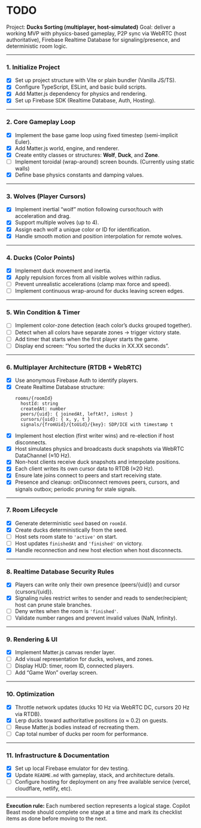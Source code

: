 # TODO

Project: **Ducks Sorting (multiplayer, host-simulated)**
Goal: deliver a working MVP with physics-based gameplay, P2P sync via WebRTC (host authoritative), Firebase Realtime Database for signaling/presence, and deterministic room logic.

---

### 1. Initialize Project
- [x] Set up project structure with Vite or plain bundler (Vanilla JS/TS).
- [x] Configure TypeScript, ESLint, and basic build scripts.
- [x] Add Matter.js dependency for physics and rendering.
- [x] Set up Firebase SDK (Realtime Database, Auth, Hosting).

---

### 2. Core Gameplay Loop
- [x] Implement the base game loop using fixed timestep (semi-implicit Euler).
- [x] Add Matter.js world, engine, and renderer.
- [x] Create entity classes or structures: **Wolf**, **Duck**, and **Zone**.
- [ ] Implement toroidal (wrap-around) screen bounds. (Currently using static walls)
- [x] Define base physics constants and damping values.

---

### 3. Wolves (Player Cursors)
- [x] Implement inertial “wolf” motion following cursor/touch with acceleration and drag.
- [x] Support multiple wolves (up to 4).
- [x] Assign each wolf a unique color or ID for identification.
- [x] Handle smooth motion and position interpolation for remote wolves.

---

### 4. Ducks (Color Points)
- [x] Implement duck movement and inertia.
- [x] Apply repulsion forces from all visible wolves within radius.
- [ ] Prevent unrealistic accelerations (clamp max force and speed).
- [ ] Implement continuous wrap-around for ducks leaving screen edges.

---

### 5. Win Condition & Timer
- [ ] Implement color-zone detection (each color’s ducks grouped together).
- [ ] Detect when all colors have separate zones → trigger victory state.
- [ ] Add timer that starts when the first player starts the game.
- [ ] Display end screen: “You sorted the ducks in XX.XX seconds”.

---

### 6. Multiplayer Architecture (RTDB + WebRTC)
- [x] Use anonymous Firebase Auth to identify players.
- [x] Create Realtime Database structure:
  ```
  rooms/{roomId}
    hostId: string
    createdAt: number
    peers/{uid}: { joinedAt, leftAt?, isHost }
    cursors/{uid}: { x, y, t }
    signals/{fromUid}/{toUid}/{key}: SDP/ICE with timestamp t
  ```
- [x] Implement host election (first writer wins) and re-election if host disconnects.
- [x] Host simulates physics and broadcasts duck snapshots via WebRTC DataChannel (≈10 Hz).
- [x] Non-host clients receive duck snapshots and interpolate positions.
- [x] Each client writes its own cursor data to RTDB (≈20 Hz).
- [x] Ensure late joins connect to peers and start receiving state.
- [x] Presence and cleanup: onDisconnect removes peers, cursors, and signals outbox; periodic pruning for stale signals.

---

### 7. Room Lifecycle
- [x] Generate deterministic `seed` based on `roomId`.
- [x] Create ducks deterministically from the seed.
- [ ] Host sets room state to `'active'` on start.
- [ ] Host updates `finishedAt` and `'finished'` on victory.
- [x] Handle reconnection and new host election when host disconnects.

---

### 8. Realtime Database Security Rules
- [x] Players can write only their own presence (peers/{uid}) and cursor (cursors/{uid}).
- [x] Signaling rules restrict writes to sender and reads to sender/recipient; host can prune stale branches.
- [ ] Deny writes when the room is `'finished'`.
- [ ] Validate number ranges and prevent invalid values (NaN, Infinity).

---

### 9. Rendering & UI
- [x] Implement Matter.js canvas render layer.
- [ ] Add visual representation for ducks, wolves, and zones.
- [ ] Display HUD: timer, room ID, connected players.
- [ ] Add “Game Won” overlay screen.

---

### 10. Optimization
- [x] Throttle network updates (ducks 10 Hz via WebRTC DC, cursors 20 Hz via RTDB).
- [x] Lerp ducks toward authoritative positions (α ≈ 0.2) on guests.
- [ ] Reuse Matter.js bodies instead of recreating them.
- [ ] Cap total number of ducks per room for performance.

---

### 11. Infrastructure & Documentation
- [x] Set up local Firebase emulator for dev testing.
- [x] Update `README.md` with gameplay, stack, and architecture details.
- [ ] Configure hosting for deployment on any free available service (vercel, cloudflare, netlify, etc).

---

**Execution rule:**
Each numbered section represents a logical stage.
Copilot Beast mode should complete one stage at a time and mark its checklist items as done before moving to the next.
